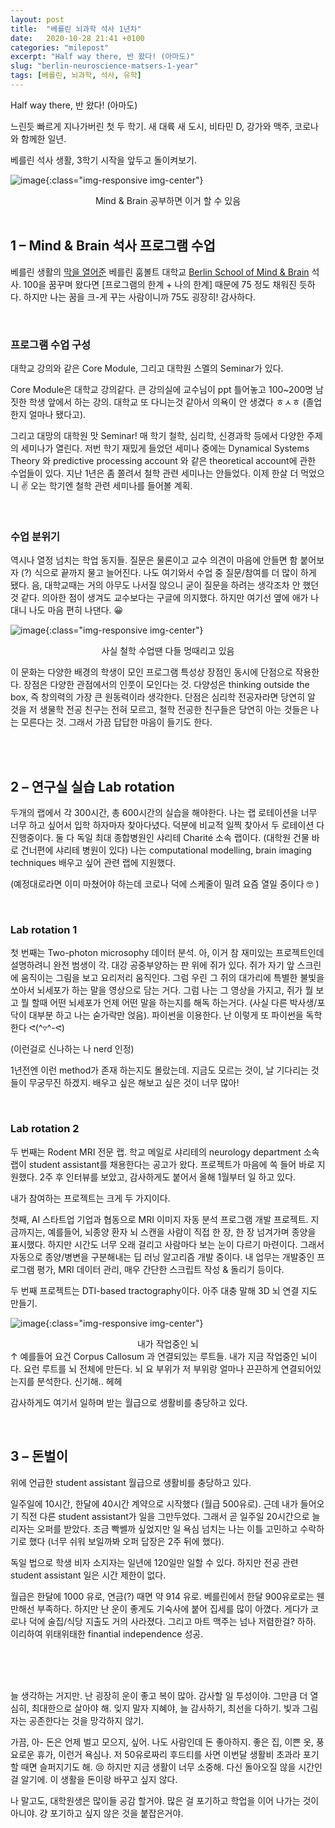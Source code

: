 ```yaml
---
layout: post
title:  "베를린 뇌과학 석사 1년차"
date:   2020-10-28 21:41 +0100
categories: "milepost"
excerpt: "Half way there, 반 왔다! (아마도)"
slug: "berlin-neuroscience-matsers-1-year"
tags: [베를린, 뇌과학, 석사, 유학]
---
```


Half way there, 반 왔다! (아마도)

느린듯 빠르게 지나가버린 첫 두 학기. 새 대륙 새 도시, 비타민 D, 강가와 맥주, 코로나와 함께한 일년.

베를린 석사 생활, 3학기 시작을 앞두고 돌이켜보기.

![image]({{site.baseurl}}/assets/images/post-berlinNeuroMasterY1-1.gif){:class="img-responsive img-center"}
<figcaption align="center">Mind & Brain 공부하면 이거 할 수 있음</figcaption>

<br>

## 1 – Mind & Brain 석사 프로그램 수업
베를린 생활의 [막을 열어준](http://localhost:8888/anjee/stories/berlin-humboldt-neuroscience-masters/) 베를린 훔볼트 대학교 [Berlin School of Mind & Brain](http://www.mind-and-brain.de/home/) 석사. 100을 꿈꾸며 왔다면 [프로그램의 한계 + 나의 한계] 때문에 75 정도 채워진 듯하다. 하지만 나는 꿈을 크-게 꾸는 사람이니까 75도 굉장히! 감사하다.

<br>

### 프로그램 수업 구성
대학교 강의와 같은 Core Module, 그리고 대학원 스멜의 Seminar가 있다.

Core Module은 대학교 강의같다. 큰 강의실에 교수님이 ppt 틀어놓고 100~200명 남짓한 학생 앞에서 하는 강의. 대학교 또 다니는것 같아서 의욕이 안 생겼다 ㅎㅅㅎ (졸업한지 얼마나 됐다고).

그리고 대망의 대학원 맛 Seminar! 매 학기 철학, 심리학, 신경과학 등에서 다양한 주제의 세미나가 열린다. 저번 학기 재밌게 들었던 세미나 중에는 Dynamical Systems Theory 와 predictive processing account 와 같은 theoretical account에 관한 수업들이 있다. 지난 1년은 좀 쫄려서 철학 관련 세미나는 안들었다. 이제 한살 더 먹었으니 ✌️ 오는 학기엔 철학 관련 세미나를 들어볼 계획.

<br>

### 수업 분위기
역시나 열정 넘치는 학업 동지들. 질문은 물론이고 교수 의견이 마음에 안들면 함 붙어보자 (?) 식으로 끝까지 물고 늘어진다. 나도 여기와서 수업 중 질문/참여를 더 많이 하게 됐다. 음, 대학교때는 거의 아무도 나서질 않으니 굳이 질문을 하려는 생각조차 안 했던것 같다. 의아한 점이 생겨도 교수보다는 구글에 의지했다. 하지만 여기선 옆에 애가 나대니 나도 마음 편히 나댄다. 😀

![image]({{site.baseurl}}/assets/images/post-berlinNeuroMasterY1-2.jpeg){:class="img-responsive img-center"}
<figcaption align="center">사실 철학 수업땐 다들 멍때리고 있음
</figcaption>

이 문화는 다양한 배경의 학생이 모인 프로그램 특성상 장점인 동시에 단점으로 작용한다. 장점은 다양한 관점에서의 인풋이 모인다는 것. 다양성은 thinking outside the box, 즉 창의력의 가장 큰 원동력이라 생각한다. 단점은 심리학 전공자라면 당연히 알 것을 저 생물학 전공 친구는 전혀 모르고, 철학 전공한 친구들은 당연히 아는 것들은 나는 모른다는 것. 그래서 가끔 답답한 마음이 들기도 한다.

<br><br>

## 2 – 연구실 실습 Lab rotation
두개의 랩에서 각 300시간, 총 600시간의 실습을 해야한다. 나는 랩 로테이션을 너무 너무 하고 싶어서 입학 하자마자 찾아다녔다. 덕분에 비교적 일찍 찾아서 두 로테이션 다 진행중이다. 둘 다 독일 최대 종합병원인 샤리테 Charité 소속 랩이다. (대학원 건물 바로 건너편에 샤리테 병원이 있다) 나는 computational modelling, brain imaging techniques 배우고 싶어 관련 랩에 지원했다.

(예정대로라면 이미 마쳤어야 하는데 코로나 덕에 스케줄이 밀려 요즘 열일 중이다 🤓 )

<br>

### Lab rotation 1
첫 번째는 Two-photon microsophy 데이터 분석. 아, 이거 참 재미있는 프로젝트인데 설명하려니 완전 범생이 각. 대강 공중부양하는 판 위에 쥐가 있다. 쥐가 자기 앞 스크린에 움직이는 그림을 보고 요리저리 움직인다. 그럼 우린 그 쥐의 대가리에 특별한 불빛을 쏘아서 뇌세포가 하는 말을 영상으로 담는 거다. 그럼 나는 그 영상을 가지고, 쥐가 뭘 보고 뭘 할때 어떤 뇌세포가 언제 어떤 말을 하는지를 해독 하는거다. (사실 다른 박사생/포닥이 대부분 하고 나는 숟가락만 얹음). 파이썬을 이용한다. 난 이렇게 또 파이썬을 독학한다 ᕙ(^▿^-ᕙ)

(이런걸로 신나하는 나 nerd 인정)

1년전엔 이런 method가 존재 하는지도 몰랐는데. 지금도 모르는 것이, 날 기다리는 것들이 무궁무진 하겠지. 배우고 싶은 해보고 싶은 것이 너무 많아!

<br>

### Lab rotation 2
두 번째는 Rodent MRI 전문 랩. 학교 메일로 샤리테의 neurology department 소속 랩이 student assistant를 채용한다는 공고가 왔다. 프로젝트가 마음에 쏙 들어 바로 지원했다. 2주 후 인터뷰를 보았고, 감사하게도 붙어서 올해 1월부터 일 하고 있다.

내가 참여하는 프로젝트는 크게 두 가지이다.

첫째, AI 스타트업 기업과 협동으로 MRI 이미지 자동 분석 프로그램 개발 프로젝트. 지금까지는, 예를들어, 뇌종양 환자 뇌 스캔을 사람이 직접 한 장, 한 장 넘겨가며 종양을 표시했다. 하지만 시간도 너무 오래 걸리고 사람마다 보는 눈이 다르기 마련이다. 그래서 자동으로 종양/병변을 구분해내는 딥 러닝 알고리즘 개발 중이다. 내 업무는 개발중인 프로그램 평가, MRI 데이터 관리, 매우 간단한 스크립트 작성 & 돌리기 등이다.

두 번째 프로젝트는 DTI-based tractography이다. 아주 대충 말해 3D 뇌 연결 지도 만들기.

![image]({{site.baseurl}}/assets/images/post-berlinNeuroMasterY1-3.png){:class="img-responsive img-center"}
<figcaption align="center">내가 작업중인 뇌</figcaption>
↑ 예를들어 요건 Corpus Callosum 과 연결되있는 루트들. 내가 지금 작업중인 뇌이다. 요런 루트를 뇌 전체에 만든다. 뇌 요 부위가 저 부위랑 얼마나 끈끈하게 연결되어있는지를 분석한다. 신기해.. 헤헤

감사하게도 여기서 일하며 받는 월급으로 생활비를 충당하고 있다.

<br>

## 3 – 돈벌이
위에 언급한 student assistant 월급으로 생활비를 충당하고 있다.

일주일에 10시간, 한달에 40시간 계약으로 시작했다 (월급 500유로). 근데 내가 들어오기 직전 다른 student assistant가 일을 그만두었다. 그래서 곧 일주일 20시간으로 늘리자는 오퍼를 받았다. 조금 빡쎌까 싶었지만 일 욕심 넘치는 나는 이틀 고민하고 수락하기로 했다 (너무 쉬워 보일까봐 오퍼 답장은 2주 뒤에 했다).

독일 법으로 학생 비자 소지자는 일년에 120일만 일할 수 있다. 하지만 전공 관련 student assistant 일은 시간 제한이 없다.

월급은 한달에 1000 유로, 연금(?) 때면 약 914 유로. 베를린에서 한달 900유로로는 웬만해선 부족하다. 하지만 난 운이 좋게도 기숙사에 붙어 집세를 많이 아꼈다. 게다가 코로나 덕에 술집/식당 지출도 거의 사라졌다. 그리고 마트 맥주는 넘나 저렴한걸? 하하. 이리하여 위태위태한 finantial independence 성공.

<br><br><br>

늘 생각하는 거지만. 난 굉장히 운이 좋고 복이 많아. 감사할 일 투성이야. 그만큼 더 열심히, 최대한으로 살아야 해. 잊지 말자 지혜야, 늘 감사하기, 최선을 다하기. 빛과 그림자는 공존한다는 것을 망각하지 않기.

가끔, 아- 돈은 언제 벌고 모으지, 싶어. 나도 사람인데 돈 좋아하지. 좋은 집, 이쁜 옷, 풍요로운 휴가, 이런거 욕심나. 저 50유로짜리 후드티를 사면 이번달 생활비 초과라 포기 할 때면 슬퍼지기도 해. 😢 하지만 지금 생활이 너무 소중해. 다신 돌아오질 않을 시간인걸 알기에. 이 생활을 돈이랑 바꾸고 싶지 않다.

나 말고도, 대학원생은 많이들 공감 할거야. 많은 걸 포기하고 학업을 이어 나가는 것이 아니야. 걍 포기하고 싶지 않은 것을 붙잡은거야.